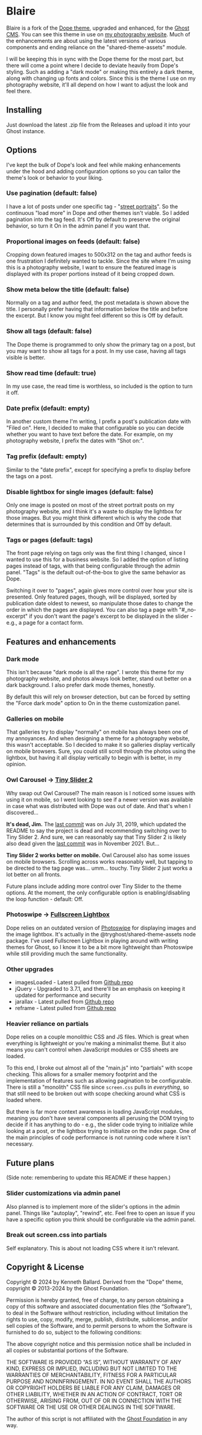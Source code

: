 # Blaire

Blaire is a fork of the [Dope theme](https://github.com/TryGhost/Dope), upgraded and enhanced, for the [Ghost CMS](https://github.com/TryGhost/Ghost). You can see this theme in use on [my photography website](https://kennethballard.photo). Much of the enhancements are about using the latest versions of various components and ending reliance on the "shared-theme-assets" module.

I will be keeping this in sync with the Dope theme for the most part, but there will come a point where I decide to deviate heavily from Dope's styling. Such as adding a "dark mode" or making this entirely a dark theme, along with changing up fonts and colors. Since this is the theme I use on my photography website, it'll all depend on how I want to adjust the look and feel there.

## Installing

Just download the latest .zip file from the Releases and upload it into your Ghost instance.

## Options

I've kept the bulk of Dope's look and feel while making enhancements under the hood and adding configuration options so you can tailor the theme's look or behavior to your liking.

### Use pagination (default: false)

I have a lot of posts under one specific tag - "[street portraits](https://kennethballard.photo/tag/street-portraits/)". So the continuous "load more" in Dope and other themes isn't viable. So I added pagination into the tag feed. It's Off by default to preserve the original behavior, so turn it On in the admin panel if you want that.

### Proportional images on feeds (default: false)

Cropping down featured images to 500x312 on the tag and author feeds is one frustration I definitely wanted to tackle. Since the site where I'm using this is a photography website, I want to ensure the featured image is displayed with its proper portions instead of it being cropped down.

### Show meta below the title (default: false)

Normally on a tag and author feed, the post metadata is shown above the title. I personally prefer having that information below the title and before the excerpt. But I know you might feel different so this is Off by default.

### Show all tags (default: false)

The Dope theme is programmed to only show the primary tag on a post, but you may want to show all tags for a post. In my use case, having all tags visible is better.

### Show read time (default: true)

In my  use case, the read time is worthless, so included is the option to turn it off.

### Date prefix (default: empty)

In another custom theme I'm writing, I prefix a post's publication date with "Filed on". Here, I decided to make that configurable so you can decide whether you want to have text before the date. For example, on my photography website, I prefix the dates with "Shot on:".

### Tag prefix (default: empty)

Similar to the "date prefix", except for specifying a prefix to display before the tags on a post.

### Disable lightbox for single images (default: false)

Only one image is posted on most of the street portrait posts on my photography website, and I think it's a waste to display the lightbox for those images. But you might think different which is why the code that determines that is surrounded by this condition and Off by default.

### Tags or pages (default: tags)

The front page relying on tags only was the first thing I changed, since I wanted to use this for a business website. So I added the option of listing pages instead of tags, with that being configurable through the admin panel. "Tags" is the default out-of-the-box to give the same behavior as Dope.

Switching it over to "pages", again gives more control over how your site is presented. Only featured pages, though, will be displayed, sorted by publication date oldest to newest, so manipulate those dates to change the order in which the pages are displayed. You can also tag a page with "#_no-excerpt" if you don't want the page's excerpt to be displayed in the slider - e.g., a page for a contact form.

## Features and enhancements

### Dark mode

This isn't because "dark mode is all the rage". I wrote this theme for my photography website, and photos always look better, stand out better on a dark background. I also prefer dark mode themes, honestly.

By default this will rely on browser detection, but can be forced by setting the "Force dark mode" option to On in the theme customization panel.

### Galleries on mobile

That galleries try to display "normally" on mobile has always been one of my annoyances. And when designing a theme for a photography website, this wasn't acceptable. So I decided to make it so galleries display vertically on mobile browsers. Sure, you could still scroll through the photos using the lightbox, but having it all display vertically to begin with is better, in my opinion.

### Owl Carousel -> [Tiny Slider 2](https://github.com/ganlanyuan/tiny-slider)

Why swap out Owl Carousel? The main reason is I noticed some issues with using it on mobile, so I went looking to see if a newer version was available in case what was distributed with Dope was out of date. And that's when I discovered...

**It's dead, Jim.** The [last commit](https://github.com/OwlCarousel2/OwlCarousel2/commit/4eedccac4ea061931162a86e3f268332c16a1ad0) was on July 31, 2019, which updated the README to say the project is dead and recommending switching over to Tiny Slider 2. And sure, we can reasonably say that Tiny Slider 2 is likely also dead given the [last commit](https://github.com/ganlanyuan/tiny-slider/commit/4d709735c417c2483e77a22d017fc1b18c04f0d4) was in November 2021. But...

**Tiny Slider 2 works better on mobile.** Owl Carousel also has some issues on mobile browsers. Scrolling across works reasonably well, but tapping to be directed to the tag page was... umm... touchy. Tiny Slider 2 just works a lot better on all fronts.

Future plans include adding more control over Tiny Slider to the theme options. At the moment, the only configurable option is enabling/disabling the loop function - default: Off.

### Photoswipe -> [Fullscreen Lightbox](https://fslightbox.com/)

Dope relies on an outdated version of [Photoswipe](https://photoswipe.com/) for displaying images and the image lightbox. It's actually in the @tryghost/shared-theme-assets node package. I've used Fullscreen Lightbox in playing around with writing themes for Ghost, so I know it to be a bit more lightweight than Photoswipe while still providing much the same functionality.

### Other upgrades

* imagesLoaded - Latest pulled from [Github repo](https://github.com/desandro/imagesloaded)
* jQuery - Upgraded to 3.7.1, and there'll be an emphasis on keeping it updated for performance and security
* jarallax - Latest pulled from [Github repo](https://github.com/nk-o/jarallax/)
* reframe - Latest pulled from [Github repo](https://github.com/dollarshaveclub/reframe.js)

### Heavier reliance on partials

Dope relies on a couple monolithic CSS and JS files. Which is great when everything is lightweight or you're making a minimalist theme. But it also means you can't control when JavaScript modules or CSS sheets are loaded.

To this end, I broke out almost all of the "main.js" into "partials" with scope checking. This allows for a smaller memory footprint and the implementation of features such as allowing pagination to be configurable. There is still a "monolith" CSS file since `screen.css` pulls in *everything*, so that still need to be broken out with scope checking around what CSS is loaded where.

But there is far more context awareness in loading JavaScript modules, meaning you don't have several components all perusing the DOM trying to decide if it has anything to do - e.g., the slider code trying to initialize while looking at a post, or the lightbox trying to initialize on the index page. One of the main principles of code performance is not running code where it isn't necessary.

## Future plans

(Side note: remembering to update this README if these happen.)

### Slider customizations via admin panel

Also planned is to implement more of the slider's options in the admin panel. Things like "autoplay", "rewind", etc. Feel free to open an issue if you have a specific option you think should be configurable via the admin panel.

### Break out screen.css into partials

Self explanatory. This is about not loading CSS where it isn't relevant.

## Copyright & License

Copyright &copy; 2024 by Kenneth Ballard. Derived from the "Dope" theme, copyright &copy; 2013-2024 by the Ghost Foundation.

Permission is hereby granted, free of charge, to any person obtaining a copy of this software and associated documentation files (the “Software”), to deal in the Software without restriction, including without limitation the rights to use, copy, modify, merge, publish, distribute, sublicense, and/or sell copies of the Software, and to permit persons to whom the Software is furnished to do so, subject to the following conditions:

The above copyright notice and this permission notice shall be included in all copies or substantial portions of the Software.

THE SOFTWARE IS PROVIDED “AS IS”, WITHOUT WARRANTY OF ANY KIND, EXPRESS OR IMPLIED, INCLUDING BUT NOT LIMITED TO THE WARRANTIES OF MERCHANTABILITY, FITNESS FOR A PARTICULAR PURPOSE AND NONINFRINGEMENT. IN NO EVENT SHALL THE AUTHORS OR COPYRIGHT HOLDERS BE LIABLE FOR ANY CLAIM, DAMAGES OR OTHER LIABILITY, WHETHER IN AN ACTION OF CONTRACT, TORT OR OTHERWISE, ARISING FROM, OUT OF OR IN CONNECTION WITH THE SOFTWARE OR THE USE OR OTHER DEALINGS IN THE SOFTWARE.

The author of this script is not affiliated with the [Ghost Foundation](https://ghost.org/) in any way.
